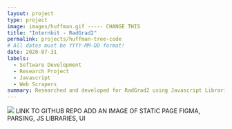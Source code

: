 ```yaml
---
layout: project 
type: project
image: images/huffman.gif ----- CHANGE THIS
title: "Internbit - RadGrad2"
permalink: projects/huffman-tree-code
# All dates must be YYYY-MM-DD format!
date: 2020-07-31
labels:
  - Software Development
  - Research Project
  - Javascript
  - Web Scrapers
summary: Researched and developed for RadGrad2 using Javascript Libraries and Semantic UI to scrape websites of public information for the creation of the web app InternBit.  
---
```

<img class="ui medium right floated rounded image" src="../images/huffman.gif">
LINK TO GITHUB REPO
ADD AN IMAGE OF STATIC PAGE
FIGMA, PARSING, JS LIBRARIES, UI
